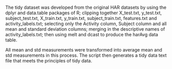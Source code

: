 The tidy dataset was developed from the original HAR datasets by using the dplyr and data.table packages of R;
	clipping together X_test.txt, y_test.txt, subject_test.txt, X_train.txt, y_train.txt, subject_train.txt, features.txt and activity_labels.txt; 
	selecting only the Activity column, Subject column and all mean and standard deviation columns; 
	merging in the descriptive names of activity_labels.txt; 
	then using melt and dcast to produce the harAvg data table. 

All mean and std measurements were transformed into average mean and std measurements in this process. The script then generates a tidy data text file that meets the principles of tidy data.